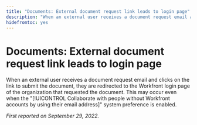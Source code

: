 ```yaml
---
title: "Documents: External document request link leads to login page"
description: "When an external user receives a document request email and clicks on the link to submit the document, they are redirected to the Workfront login page of the organization that requested the document. This may occur even when the Collaborate with people without Workfront accounts by using their email address system preference is enabled."
hidefromtoc: yes
---
```


# Documents: External document request link leads to login page

<!--This article is on the WF and WFP TOCs-->

When an external user receives a document request email and clicks on the link to submit the document, they are redirected to the Workfront login page of the organization that requested the document. This may occur even when the "[!UICONTROL Collaborate with people without Workfront accounts by using their email address]" system preference is enabled.

_First reported on September 29, 2022._

